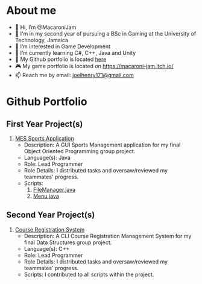 # About me 
- 👋 Hi, I’m @MacaroniJam
- 🏫 I'm in my second year of pursuing a BSc in Gaming at the University of Technology, Jamaica
- 👀 I’m interested in Game Development
- 🌱 I’m currently learning C#, C++, Java and Unity
- 📄 My Github portfolio is located [here](#github-portfolio)
- 🎮 My game portfolio is located on https://macaroni-jam.itch.io/
- 📫 Reach me by email: joelhenry171@gmail.com

# Github Portfolio  
## First Year Project(s)
1. [MES Sports Application](https://github.com/MacaroniJam/MES-Sports-Application)
   - Description: A GUI Sports Management application for my final Object Oriented Programming group project.
   - Language(s): Java
   - Role: Lead Programmer
   - Role Details: I distributed tasks and oversaw/reviewed my teammates' progress.
   - Scripts:
        1. [FileManager.java](https://github.com/MacaroniJam/MES-Sports-Application/blob/main/MES-Sports-Application/src/FileManagerpkg/FileManager.java)
        2. [Menu.java](https://github.com/MacaroniJam/MES-Sports-Application/blob/main/MES-Sports-Application/src/Menupkg/Menu.java)

## Second Year Project(s)
1. [Course Registration System](https://github.com/JMAJack/Course-Registration-System)
   - Description: A CLI Course Registration Management System for my final Data Structures group project.
   - Language(s): C++
   - Role: Lead Programmer
   - Role Details: I distributed tasks and oversaw/reviewed my teammates' progress.
   - Scripts: I contributed to all scripts within the project.
<!---
MacaroniJam/MacaroniJam is a ✨ special ✨ repository because its `README.md` (this file) appears on your GitHub profile.
You can click the Preview link to take a look at your changes.
--->
